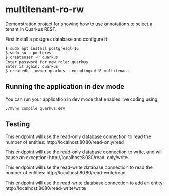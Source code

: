 # multitenant-ro-rw

Demonstration project for showing how to use annotations to select a tenant in Quarkus REST.

First install a postgres database and configure it:

```shell script
$ sudo apt install postgresql-16
$ sudo su - postgres
$ createuser -P quarkus
Enter password for new role: quarkus
Enter it again: quarkus
$ createdb --owner quarkus --encoding=utf8 multitenant
```

## Running the application in dev mode

You can run your application in dev mode that enables live coding using:

```shell script
./mvnw compile quarkus:dev
```

## Testing

This endpoint will use the read-only database connection to read the number of entities: http://localhost:8080/read-only/read

This endpoint will use the read-only database connection to write, and will cause an exception: http://localhost:8080/read-only/write

This endpoint will use the read-write database connection to read the number of entities: http://localhost:8080/read-write/read

This endpoint will use the read-write database connection to add an entity: http://localhost:8080/read-write/write
